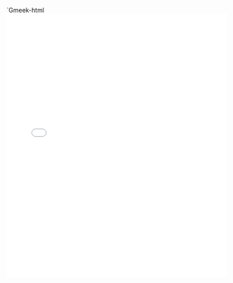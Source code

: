 `Gmeek-html <embed src="./static/大模型基础 完整版.pdf" type="application/pdf" width="100%" height="600px" />
